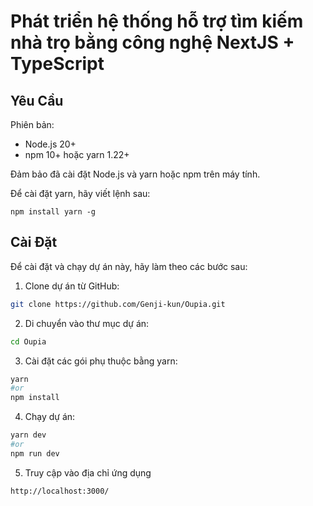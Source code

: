 # Phát triển hệ thống hỗ trợ tìm kiếm nhà trọ bằng công nghệ NextJS + TypeScript

## Yêu Cầu

Phiên bản:
- Node.js 20+
- npm 10+ hoặc yarn 1.22+

Đảm bảo đã cài đặt Node.js và yarn hoặc npm trên máy tính.

Để cài đặt yarn, hãy viết lệnh sau: 

```
npm install yarn -g
```

## Cài Đặt

Để cài đặt và chạy dự án này, hãy làm theo các bước sau:

1. Clone dự án từ GitHub:

```bash
git clone https://github.com/Genji-kun/Oupia.git
```

2. Di chuyển vào thư mục dự án:

```bash
cd Oupia
```

3. Cài đặt các gói phụ thuộc bằng yarn:

```bash
yarn
#or
npm install
```

4. Chạy dự án: 

```bash
yarn dev
#or
npm run dev
```

5. Truy cập vào địa chỉ ứng dụng 

```bash
http://localhost:3000/
```
